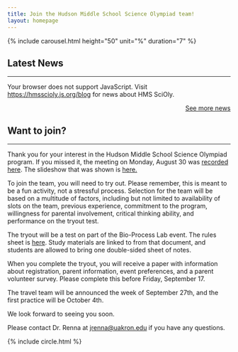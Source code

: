 ```yaml
---
title: Join the Hudson Middle School Science Olympiad team!
layout: homepage
---
```

 {% include carousel.html height="50" unit="%" duration="7" %}


<h2>Latest News</h2>
<hr />
<script src="//rss.bloople.net/?url=https%3A%2F%2Fhmsscioly.js.org%2Ffeed.xml&detail=25&limit=2&showtitle=false&type=js"></script>
<noscript>
<p>Your browser does not support JavaScript. Visit <a href="https://hmsscioly.js.org/blog">https://hmsscioly.js.org/blog</a> for news about HMS SciOly.</p>
</noscript>
<p style="text-align: right;"><a href="https://hmsscioly.js.org/blog"> See more news </a></p>

<h2>Want to join?</h2>
<hr />
<p>Thank you for your interest in the Hudson Middle School Science Olympiad program. If you missed it, the meeting on Monday, August 30 was <a href="https://drive.google.com/file/d/1pdODzjPgglT7pECEHtgrDhhHI1rYG24I/view" target="_blank">recorded here</a>. The slideshow that was shown is <a href="/uploads/2021-22_Intro.pdf" target="_blank">here.</a></p>
<p>To join the team, you will need to try out. Please remember, this is meant to be a fun activity, not a stressful process.  Selection for the team will be based on a multitude of factors, including but not limited to availability of slots on the team, previous experience, commitment to the program, willingness for parental involvement, critical thinking ability, and performance on the tryout test.</p>
<p>The tryout will be a test on part of the Bio-Process Lab event. The rules sheet is <a href="/uploads/BioProcess-rules.pdf" target="blank">here</a>. Study materials are linked to from that document, and students are allowed to bring one double-sided sheet of notes.</p>
<p>When you complete the tryout, you will receive a paper with information about registration, parent information, event preferences, and a parent volunteer survey. Please complete this before Friday, September 17.</p>
<p>The travel team will be announced the week of September 27th, and the first practice will be October 4th.</p>
<p>We look forward to seeing you soon.</p>
<p>Please contact Dr. Renna at <a href="mailto:jrenna@uakron.edu">jrenna@uakron.edu</a> if you have any questions.</p>
{% include circle.html %}